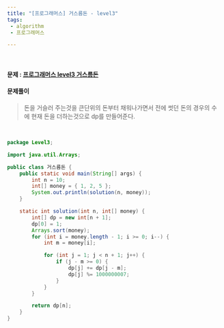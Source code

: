 ```yaml
---
title: "[프로그래머스] 거스름돈 - level3"
tags:
 - algorithm
 - 프로그래머스

---
```




<br/>

#### 문제 : <a href="https://programmers.co.kr/learn/courses/30/lessons/12907">프로그래머스 level3 거스름돈</a>

#### 문제풀이

> 돈을 거슬러 주는것을 큰단위의 돈부터 채워나가면서 전에 썻던 돈의 경우의 수에 현재 돈을 더하는것으로 dp를 만들어준다.

<br/>

```java
package Level3;

import java.util.Arrays;

public class 거스름돈 {
	public static void main(String[] args) {
		int n = 10;
		int[] money = { 1, 2, 5 };
		System.out.println(solution(n, money));
	}

	static int solution(int n, int[] money) {
		int[] dp = new int[n + 1];
		dp[0] = 1;
		Arrays.sort(money);
		for (int i = money.length - 1; i >= 0; i--) {
			int m = money[i];

			for (int j = 1; j < n + 1; j++) {
				if (j - m >= 0) {
					dp[j] += dp[j - m];
					dp[j] %= 1000000007;
				}
			}
		}

		return dp[n];
	}
}
```

